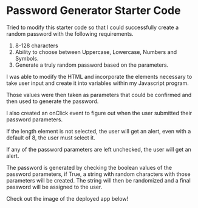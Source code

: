 # Password Generator Starter Code

Tried to modify this starter code so that I could successfully create a random password with the following requirements.

1. 8-128 characters
2. Ability to choose between Uppercase, Lowercase, Numbers and Symbols.
3. Generate a truly random password based on the parameters.

I was able to modify the HTML and incorporate the elements necessary to take user input and create it into variables within my Javascript program.

Those values were then taken as parameters that could be confirmed and then used to generate the password. 

I also created an onClick event to figure out when the user submitted their password parameters.

If the length element is not selected, the user will get an alert, even with a default of 8, the user must select it.

If any of the password parameters are left unchecked, the user will get an alert.

The password is generated by checking the boolean values of the password parameters, if True, a string with random characters with those parameters will be created. The string will then be randomized and a final password will be assigned to the user.

Check out the image of the deployed app below!


